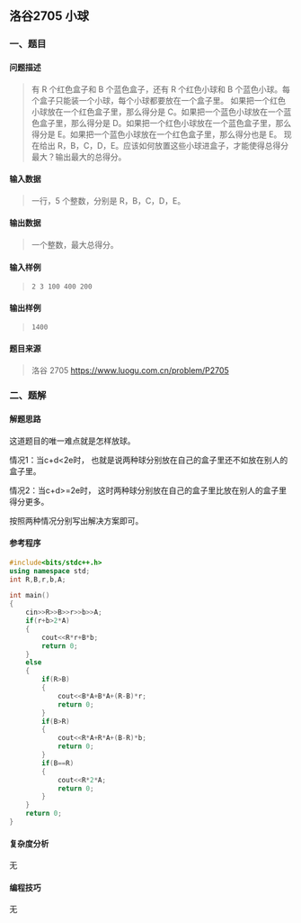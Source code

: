 ## 洛谷2705  小球

### 一、题目

#### 问题描述

> 有 R 个红色盒子和 B 个蓝色盒子，还有 R 个红色小球和 B 个蓝色小球。每个盒子只能装一个小球，每个小球都要放在一个盒子里。 如果把一个红色小球放在一个红色盒子里，那么得分是 C。如果把一个蓝色小球放在一个蓝色盒子里，那么得分是 D。如果把一个红色小球放在一个蓝色盒子里，那么得分是 E。如果把一个蓝色小球放在一个红色盒子里，那么得分也是 E。 现在给出 R，B，C，D，E。应该如何放置这些小球进盒子，才能使得总得分最大？输出最大的总得分。

#### 输入数据

> 一行，5 个整数，分别是 R，B，C，D，E。

#### 输出数据

> 一个整数，最大总得分。

#### 输入样例

> ```
> 2 3 100 400 200
> ```

#### 输出样例

> ```
> 1400
> ```

#### 题目来源

> 洛谷 2705  https://www.luogu.com.cn/problem/P2705

### 二、题解

#### 解题思路

这道题目的唯一难点就是怎样放球。

情况1：当c+d<2e时，
也就是说两种球分别放在自己的盒子里还不如放在别人的盒子里。

情况2：当c+d>=2e时，
这时两种球分别放在自己的盒子里比放在别人的盒子里得分更多。

按照两种情况分别写出解决方案即可。

#### 参考程序

```c++
#include<bits/stdc++.h>
using namespace std;
int R,B,r,b,A;

int main()
{
	cin>>R>>B>>r>>b>>A;
	if(r+b>2*A)
	{
		cout<<R*r+B*b;
		return 0;
	}
	else
	{
		if(R>B)
		{
			cout<<B*A+B*A+(R-B)*r;
			return 0;
		}
		if(B>R)
		{
			cout<<R*A+R*A+(B-R)*b;
			return 0;
		}
		if(B==R)
		{
			cout<<R*2*A;
			return 0;
		}
	}
	return 0;
}
```

#### 复杂度分析

无

#### 编程技巧

无